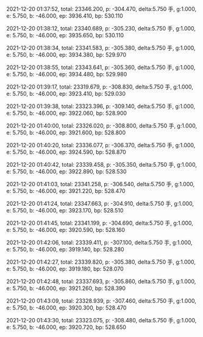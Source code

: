 2021-12-20 01:37:52, total: 23346.200, p: -304.470, delta:5.750 手, g:1.000, e: 5.750, b: -46.000, ep: 3936.410, bp: 530.110

2021-12-20 01:38:12, total: 23340.689, p: -305.230, delta:5.750 手, g:1.000, e: 5.750, b: -46.000, ep: 3935.650, bp: 530.110

2021-12-20 01:38:34, total: 23341.583, p: -305.380, delta:5.750 手, g:1.000, e: 5.750, b: -46.000, ep: 3934.380, bp: 529.970

2021-12-20 01:38:55, total: 23343.641, p: -305.360, delta:5.750 手, g:1.000, e: 5.750, b: -46.000, ep: 3934.480, bp: 529.980

2021-12-20 01:39:17, total: 23319.679, p: -308.830, delta:5.750 手, g:1.000, e: 5.750, b: -46.000, ep: 3923.410, bp: 529.030

2021-12-20 01:39:38, total: 23323.396, p: -309.140, delta:5.750 手, g:1.000, e: 5.750, b: -46.000, ep: 3922.060, bp: 528.900

2021-12-20 01:40:00, total: 23326.020, p: -308.800, delta:5.750 手, g:1.000, e: 5.750, b: -46.000, ep: 3921.600, bp: 528.800

2021-12-20 01:40:20, total: 23336.077, p: -306.370, delta:5.750 手, g:1.000, e: 5.750, b: -46.000, ep: 3924.590, bp: 528.870

2021-12-20 01:40:42, total: 23339.458, p: -305.350, delta:5.750 手, g:1.000, e: 5.750, b: -46.000, ep: 3922.890, bp: 528.530

2021-12-20 01:41:03, total: 23341.258, p: -306.540, delta:5.750 手, g:1.000, e: 5.750, b: -46.000, ep: 3921.220, bp: 528.470

2021-12-20 01:41:24, total: 23347.663, p: -304.910, delta:5.750 手, g:1.000, e: 5.750, b: -46.000, ep: 3923.170, bp: 528.510

2021-12-20 01:41:45, total: 23341.199, p: -304.690, delta:5.750 手, g:1.000, e: 5.750, b: -46.000, ep: 3920.590, bp: 528.160

2021-12-20 01:42:06, total: 23339.411, p: -307.100, delta:5.750 手, g:1.000, e: 5.750, b: -46.000, ep: 3919.140, bp: 528.280

2021-12-20 01:42:27, total: 23339.820, p: -305.380, delta:5.750 手, g:1.000, e: 5.750, b: -46.000, ep: 3919.180, bp: 528.070

2021-12-20 01:42:48, total: 23337.693, p: -305.860, delta:5.750 手, g:1.000, e: 5.750, b: -46.000, ep: 3921.260, bp: 528.390

2021-12-20 01:43:09, total: 23328.939, p: -307.460, delta:5.750 手, g:1.000, e: 5.750, b: -46.000, ep: 3920.300, bp: 528.470

2021-12-20 01:43:30, total: 23323.075, p: -308.480, delta:5.750 手, g:1.000, e: 5.750, b: -46.000, ep: 3920.720, bp: 528.650
